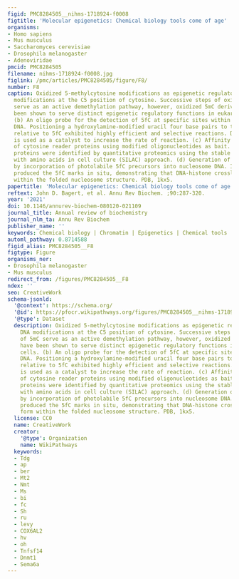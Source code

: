 ```yaml
---
figid: PMC8284505__nihms-1718924-f0008
figtitle: 'Molecular epigenetics: Chemical biology tools come of age'
organisms:
- Homo sapiens
- Mus musculus
- Saccharomyces cerevisiae
- Drosophila melanogaster
- Adenoviridae
pmcid: PMC8284505
filename: nihms-1718924-f0008.jpg
figlink: /pmc/articles/PMC8284505/figure/F8/
number: F8
caption: Oxidized 5-methylcytosine modifications as epigenetic regulators. (a) DNA
  modifications at the C5 position of cytosine. Successive steps of oxidation of 5mC
  serve as an active demethylation pathway, however, oxidized 5mC derivatives have
  been shown to serve distinct epigenetic regulatory functions in eukaryotic cells.
  (b) An oligo probe for the detection of 5fC at specific sites within eukaryotic
  DNA. Positioning a hydroxylamine-modified uracil four base pairs to the 5’-direction
  relative to 5fC exhibited highly efficient and selective reactions. Diaminobenzene
  is used as a catalyst to increase the rate of reaction. (c) Affinity purification
  of cytosine reader proteins using modified oligonucleotides as bait. Interacting
  proteins were identified by quantitative proteomics using the stable isotope labelling
  with amino acids in cell culture (SILAC) approach. (d) Generation of 5fC modifications
  by incorporation of photolabile 5fC precursors into nucleosome DNA. Irradiation
  produced the 5fC marks in situ, demonstrating that DNA-histone crosslinks can form
  within the folded nucleosome structure. PDB, 1kx5.
papertitle: 'Molecular epigenetics: Chemical biology tools come of age.'
reftext: John D. Bagert, et al. Annu Rev Biochem. ;90:287-320.
year: '2021'
doi: 10.1146/annurev-biochem-080120-021109
journal_title: Annual review of biochemistry
journal_nlm_ta: Annu Rev Biochem
publisher_name: ''
keywords: Chemical biology | Chromatin | Epigenetics | Chemical tools
automl_pathway: 0.8714588
figid_alias: PMC8284505__F8
figtype: Figure
organisms_ner:
- Drosophila melanogaster
- Mus musculus
redirect_from: /figures/PMC8284505__F8
ndex: ''
seo: CreativeWork
schema-jsonld:
  '@context': https://schema.org/
  '@id': https://pfocr.wikipathways.org/figures/PMC8284505__nihms-1718924-f0008.html
  '@type': Dataset
  description: Oxidized 5-methylcytosine modifications as epigenetic regulators. (a)
    DNA modifications at the C5 position of cytosine. Successive steps of oxidation
    of 5mC serve as an active demethylation pathway, however, oxidized 5mC derivatives
    have been shown to serve distinct epigenetic regulatory functions in eukaryotic
    cells. (b) An oligo probe for the detection of 5fC at specific sites within eukaryotic
    DNA. Positioning a hydroxylamine-modified uracil four base pairs to the 5’-direction
    relative to 5fC exhibited highly efficient and selective reactions. Diaminobenzene
    is used as a catalyst to increase the rate of reaction. (c) Affinity purification
    of cytosine reader proteins using modified oligonucleotides as bait. Interacting
    proteins were identified by quantitative proteomics using the stable isotope labelling
    with amino acids in cell culture (SILAC) approach. (d) Generation of 5fC modifications
    by incorporation of photolabile 5fC precursors into nucleosome DNA. Irradiation
    produced the 5fC marks in situ, demonstrating that DNA-histone crosslinks can
    form within the folded nucleosome structure. PDB, 1kx5.
  license: CC0
  name: CreativeWork
  creator:
    '@type': Organization
    name: WikiPathways
  keywords:
  - Tdg
  - ap
  - ber
  - Mt2
  - Nmt
  - Ms
  - bi
  - fc
  - Sh
  - ru
  - levy
  - COX6AL2
  - hv
  - oh
  - Tnfsf14
  - Dnmt1
  - Sema6a
---
```

